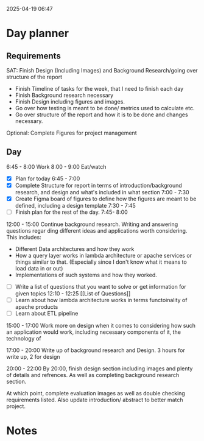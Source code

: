 2025-04-19 06:47


# Day planner

## Requirements

SAT: Finish Design (Including Images) and Background Research/going over structure of the report

- Finish Timeline of tasks for the week, that I need to finish each day
- Finish Background research necessary
- Finish Design including figures and images.
- Go over how testing is meant to be done/ metrics used to calculate etc.
- Go over structure of the report and how it is to be done and changes necessary.

Optional: Complete Figures for project management
## Day

6:45 - 8:00 Work
8:00 - 9:00 Eat/watch

- [x] Plan for today 6:45 - 7:00
- [x] Complete Structure for report in terms of introduction/background research, and design and what's included in what section 7:00 - 7:30
- [x] Create Figma board of figures to define how the figures are meant to be defined, including a design template 7:30 - 7:45
- [ ] Finish plan for the rest of the day. 7:45- 8:00

12:00 - 15:00 Continue background research. Writing and answering questions regar ding different ideas and applications worth considering. This includes:

- Different Data architectures and how they work
- How a query layer works in lambda architecture or apache services or things similar to that. (Especially since I don't know what it means to load data in or out)
- Implementations of such systems and how they worked.


- [ ] Write a list of questions that you want to solve or get information for given topics 12:10 - 12:25 [[List of Questions]]
- [ ] Learn about how lambda architecture works in terms functoinality of apache products
- [ ] Learn about ETL pipeline

15:00 - 17:00 Work more on design when it comes to considering how such an application would work, including necessary components of it, the technology of


17:00 - 20:00 Write up of background research and Design. 3 hours for write up, 2 for design


20:00 - 22:00
By 20:00, finish design section including images and plenty of details and refrences. As well as completing background research section.

At which point, complete evaluation images as well as double checking requirements listed. Also update introduction/ abstract to better match project.








# Notes